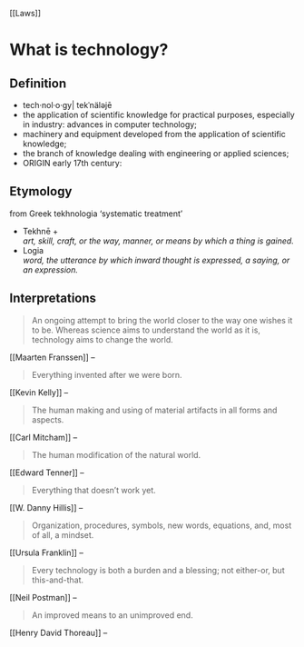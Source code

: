 [[Laws]]

# What is technology?

## Definition
- tech·nol·o·gy| tekˈnäləjē
- the application of scientific knowledge for practical purposes, especially in industry: advances in computer technology;
- machinery and equipment developed from the application of scientific knowledge;
- the branch of knowledge dealing with engineering or applied sciences;
- ORIGIN early 17th century:



## Etymology
from Greek tekhnologia ‘systematic treatment’

-   Tekhnē +  
    _art, skill, craft, or the way, manner, or means by which a thing is gained._
-   Logia  
    _word, the utterance by which inward thought is expressed, a saying, or an expression._



## Interpretations

> An ongoing attempt to bring the world closer to the way one wishes it to be. Whereas science aims to understand the world as it is, technology aims to change the world.

[[Maarten Franssen]]
–


> Everything invented after we were born.
 
[[Kevin Kelly]]
–


> The human making and using of material artifacts in all forms and aspects.

[[Carl Mitcham]]
–



> The human modification of the natural world.

[[Edward Tenner]]
–


> Everything that doesn’t work yet.

[[W. Danny Hillis]]
–

> Organization, procedures, symbols, new words, equations, and, most of all, a mindset.

[[Ursula Franklin]]
–

> Every technology is both a burden and a blessing; not either-or, but this-and-that.

[[Neil Postman]]
–



> An improved means to an unimproved end.

[[Henry David Thoreau]]
–